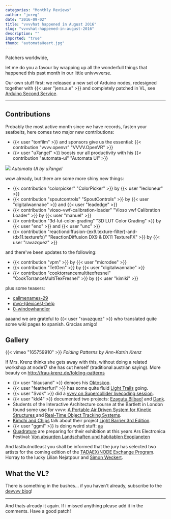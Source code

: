 ```yaml
---
categories: "Monthly Reviews"
author: "joreg"
date: "2016-09-02"
title: "vvvvhat happened in August 2016"
slug: "vvvvhat-happened-in-august-2016"
description: ""
imported: "true"
thumb: "automataHeart.jpg"
---
```


Patchers worldwide,

let me do you a favour by wrapping up all the wonderfull things that happened this past month in our little univvvverse. 

Our own stuff first: we released a new set of Arduino nodes, redesigned together with {{< user "jens.a.e" >}} and completely patched in VL, see [Arduino Second Service](/blog/2016/arduino-second-service).

---

## Contributions

Probably the most active month since we have records, fasten your seatbelts, here comes two major new contributions:

- {{< user "tonfilm" >}} and sponsors give us the essential: {{< contribution "vvvv.openvr" "VVVV.OpenVR" >}}
- {{< user "u7angel" >}} boosts our all productivity with his {{< contribution "automata-ui" "Automata UI" >}}

![](automataHeart.jpg)
*Automata UI by u7angel* 

wow already, but there are some more shiny new things:

- {{< contribution "colorpicker" "ColorPicker" >}} by {{< user "lecloneur" >}}
- {{< contribution "spoutcontrols" "SpoutControls" >}} by {{< user "digitalwannabe" >}} and {{< user "leadedge" >}}
- {{< contribution "vioso-vwf-calibration-loader" "Vioso vwf Calibration Loader" >}} by {{< user "manuel" >}}
- {{< contribution "3d-lut-color-grading" "3D LUT Color Grading" >}} by {{< user "eno" >}} and {{< user "unc" >}}
- {{< contribution "reactiondiffusion-(ex9.texture-filter)-and-(dx11.texturefx)" "ReactionDiffusion DX9 & DX11 TextureFX" >}} by {{< user "ravazquez" >}}

<!--{SPLIT()}-->
and there've been updates to the following:
- {{< contribution "vpm" >}} by {{< user "microdee" >}}
- {{< contribution "TetGen" >}} by {{< user "digitalwannabe" >}}
- {{< contribution "cooktorrancemultitexfresnel" "CookTorranceMultiTexFresnel" >}} by {{< user "kimiki" >}}
<!--~~~-->
plus some teasers:
- [callmenames-29](/blog/callmenames-29)
- [myo-(devices)-help](/blog/myo-(devices)-help)
- [0-windowhandler](/blog/0-windowhandler)
<!--{SPLIT}-->

aaaand we are grateful to {{< user "ravazquez" >}} who translated quite some wiki pages to spanish. Gracias amigo!

## Gallery

{{< vimeo "165759910" >}}
*Folding Patterns by Ann-Katrin Krenz*

If Mrs. Krenz thinks she gets away with this, without doing a related workshop at node17 she has cut herself (traditional austrian saying). More beauty on <http://frau-krenz.de/folding-patterns>

* {{< user "blausand" >}} demoes his [Oktoskop](https://vimeo.com/178024144).
* {{< user "featherfurl" >}} has some quite fluid [Light Trails](/blog/light-trails-for-live-fire-spinning) going.
* {{< user "Svdk" >}} did a [vvvv on Supercollider livecoding session](https://www.youtube.com/watch?v=_yryiuALe_c).
* {{< user "kld4" >}} documented two projects: [Ezagutu Bilbao!](/blog/ezagutu-bilbao-interactive-game) and [Dank](/blog/dank).
* Students of the Interactive Architecture course at the Bartlett in London found some use for vvvv: [A Portable Air Driven System for Kinetic Structures ](http://www.interactivearchitecture.org/a-portable-air-driven-system-for-kinetic-structures.html) and [Real-Time Object Tracking Systems](http://www.interactivearchitecture.org/real-time-object-tracking-systems.html).
* [Kimchi and Chips](https://legacy.vvvv.org/businesses/kimchi-and-chips) talk about their project [Light Barrier 3rd Edition](https://www.facebook.com/asiaculturecenter.eng/videos/591845057659581).
* {{< user "ggml" >}} is doing weird stuff: [aa](/blog/aa)
* [Quadrature](https://legacy.vvvv.org/businesses/quadrature-goetz-neitsch-gbr) are preparing for their exhibition at this years Ars Electronica Festival: [Von absurden Landschaften und habitablen Exoplaneten](http://www.aec.at/aeblog/de/2016/09/01/von-absurden-landschaften-und-habitablen-exoplaneten/)

And lastbutnotleast you shall be informed that the jury has selected two artists for the coming edition of the [TADAEX/NODE Exchange Program](http://node.vvvv.org/jury-selection-tadaexnode-exchange-201617/). Horray to the lucky Lilian Nejatpour and [Simon Weckert](http://www.simonweckert.com/).

## What the VL?

There is something in the bushes... if you haven't already, subscribe to the [devvvv blog](/blog/23)!

---

And thats already it again. If i missed anything please add it in the comments. Have a good patch!



